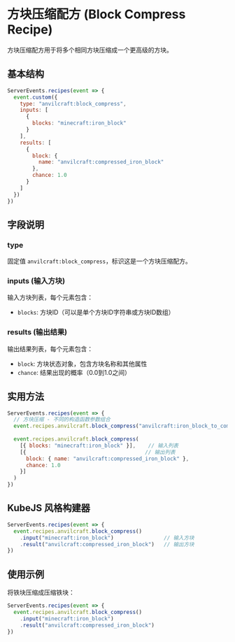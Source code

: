 # 方块压缩配方 (Block Compress Recipe)

方块压缩配方用于将多个相同方块压缩成一个更高级的方块。

## 基本结构

```js
ServerEvents.recipes(event => {
  event.custom({
    type: "anvilcraft:block_compress",
    inputs: [
      {
        blocks: "minecraft:iron_block"
      }
    ],
    results: [
      {
        block: {
          name: "anvilcraft:compressed_iron_block"
        },
        chance: 1.0
      }
    ]
  })
})
```

## 字段说明

### type

固定值 `anvilcraft:block_compress`，标识这是一个方块压缩配方。

### inputs (输入方块)

输入方块列表，每个元素包含：

- `blocks`: 方块ID（可以是单个方块ID字符串或方块ID数组）

### results (输出结果)

输出结果列表，每个元素包含：

- `block`: 方块状态对象，包含方块名称和其他属性
- `chance`: 结果出现的概率（0.0到1.0之间）

## 实用方法

```js
ServerEvents.recipes(event => {
  // 方块压缩 - 不同的构造函数参数组合
  event.recipes.anvilcraft.block_compress("anvilcraft:iron_block_to_compressed") // 仅ID
  
  event.recipes.anvilcraft.block_compress(
    [{ blocks: "minecraft:iron_block" }],    // 输入列表
    [{                                      // 输出列表
      block: { name: "anvilcraft:compressed_iron_block" },
      chance: 1.0
    }]
  )
})
```

## KubeJS 风格构建器

```js
ServerEvents.recipes(event => {
  event.recipes.anvilcraft.block_compress()
    .input("minecraft:iron_block")                // 输入方块
    .result("anvilcraft:compressed_iron_block")   // 输出方块
})
```

## 使用示例

将铁块压缩成压缩铁块：

```js
ServerEvents.recipes(event => {
  event.recipes.anvilcraft.block_compress()
    .input("minecraft:iron_block")
    .result("anvilcraft:compressed_iron_block")
})
```